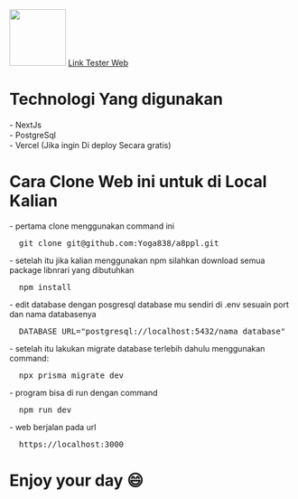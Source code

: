 <img src='https://i.ibb.co/nmhbnsf/Logo-Tem-U.png' width=100px tittle='Tem.u'>
<a href="https://a8ppl.vercel.app">Link Tester Web</a>
<h1>Technologi Yang digunakan</h1>
<div style="display":flex>
  - NextJs   
  <img src="https://seeklogo.com/images/N/next-js-icon-logo-EE302D5DBD-seeklogo.com.png" width='15px'>
</div>
<div style="display":flex>
  - PostgreSql   
  <img src="https://i.ibb.co/VLXdkXM/icons8-postgresql-48.png" width='15px'>
</div>
<div style="display":flex>
  - Vercel (Jika ingin Di deploy Secara gratis)   
  <img src="https://assets.vercel.com/image/upload/v1588805858/repositories/vercel/logo.png" width='15px'>
</div>
<h1>Cara Clone Web ini untuk di Local Kalian</h1>
- pertama clone menggunakan command ini
<pre>
  git clone git@github.com:Yoga838/a8ppl.git
</pre>
- setelah itu jika kalian menggunakan npm silahkan download semua package libnrari yang dibutuhkan 
<pre>
  npm install
</pre>
- edit database dengan posgresql database mu sendiri di .env sesuain port dan nama databasenya
<pre>
  DATABASE_URL="postgresql://localhost:5432/nama_database"
</pre>
- setelah itu lakukan migrate database terlebih dahulu menggunakan command:
<pre>
  npx prisma migrate dev
</pre>
- program bisa di run dengan command
<pre>
  npm run dev
</pre>
- web berjalan pada url
<pre>
  https://localhost:3000
</pre>
<h1>Enjoy your day 😄</h1>
